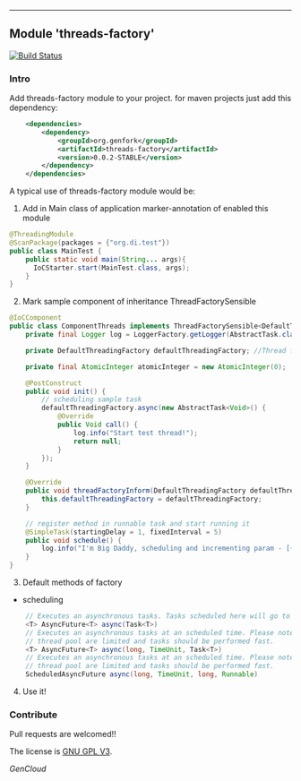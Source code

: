 ---

## Module 'threads-factory'

[![Build Status](https://api.travis-ci.org/GenCloud/di_container.svg?branch=master)](https://api.travis-ci.org/GenCloud/di_container)
### Intro
Add threads-factory module to your project. for maven projects just add this dependency:
```xml
    <dependencies>
        <dependency>
            <groupId>org.genfork</groupId>
            <artifactId>threads-factory</artifactId>
            <version>0.0.2-STABLE</version>
        </dependency>
    </dependencies>
```

A typical use of threads-factory module would be:
1) Add in Main class of application marker-annotation of enabled this module
```java
@ThreadingModule
@ScanPackage(packages = {"org.di.test"})
public class MainTest {
    public static void main(String... args){
      IoCStarter.start(MainTest.class, args);
    }
}
```
2) Mark sample component of inheritance ThreadFactorySensible<F>
```java
@IoCComponent
public class ComponentThreads implements ThreadFactorySensible<DefaultThreadingFactory> {
    private final Logger log = LoggerFactory.getLogger(AbstractTask.class);

    private DefaultThreadingFactory defaultThreadingFactory; //Thread factory to instantiate by Sensibles

    private final AtomicInteger atomicInteger = new AtomicInteger(0);

    @PostConstruct
    public void init() {
        // scheduling sample task
        defaultThreadingFactory.async(new AbstractTask<Void>() {
            @Override
            public Void call() {
                log.info("Start test thread!");
                return null;
            }
        });
    }

    @Override
    public void threadFactoryInform(DefaultThreadingFactory defaultThreadingFactory) throws IoCException {
        this.defaultThreadingFactory = defaultThreadingFactory;
    }

    // register method in runnable task and start running it
    @SimpleTask(startingDelay = 1, fixedInterval = 5)
    public void schedule() {
        log.info("I'm Big Daddy, scheduling and incrementing param - [{}]", atomicInteger.incrementAndGet());
    }
}
```
3) Default methods of factory
- scheduling
```java
    // Executes an asynchronous tasks. Tasks scheduled here will go to an default shared thread pool.
    <T> AsyncFuture<T> async(Task<T>)
    // Executes an asynchronous tasks at an scheduled time. Please note that resources in scheduled
    // thread pool are limited and tasks should be performed fast.
    <T> AsyncFuture<T> async(long, TimeUnit, Task<T>)
    // Executes an asynchronous tasks at an scheduled time. Please note that resources in scheduled
    // thread pool are limited and tasks should be performed fast.
    ScheduledAsyncFuture async(long, TimeUnit, long, Runnable)
```

4) Use it!

### Contribute
Pull requests are welcomed!!

The license is [GNU GPL V3](https://www.gnu.org/licenses/gpl-3.0.html/).

_GenCloud_